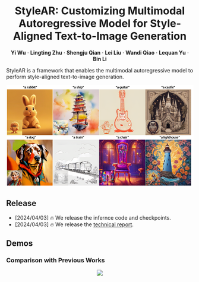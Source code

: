 <div align="center">
<h1>StyleAR: Customizing Multimodal Autoregressive Model for Style-Aligned Text-to-Image Generation</h1>

**Yi Wu** · **Lingting Zhu** · **Shengju Qian** · **Lei Liu** · **Wandi Qiao** · **Lequan Yu** · **Bin Li**

</div>

StyleAR is a framework that enables the multimodal autoregressive model to perform style-aligned text-to-image generation.

<div align="center">
<img src='assets/teaser.png' width = 800 >
</div>

## Release
- [2024/04/03] 🔥 We release the infernce code and checkpoints.
- [2024/04/03] 🔥 We release the [technical report](https://arxiv.org/abs/2404.02733).

## Demos

### Comparison with Previous Works

<p align="center">
  <img src="assets/comparison.png">
</p>
